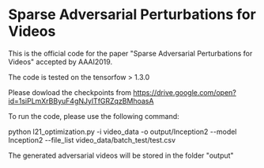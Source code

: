 # Sparse Adversarial Perturbations for Videos
This is the official code for the paper "Sparse Adversarial Perturbations for Videos" accepted by AAAI2019.

The code is tested on the tensorfow > 1.3.0

Please dowload the checkpoints from https://drive.google.com/open?id=1siPLmXrBByuF4gNJylTfGRZqzBMhoasA

To run the code, please use the following command:

python l21_optimization.py -i video_data -o output/Inception2 --model Inception2 --file_list video_data/batch_test/test.csv

The generated adversarial videos will be stored in the folder "output"


